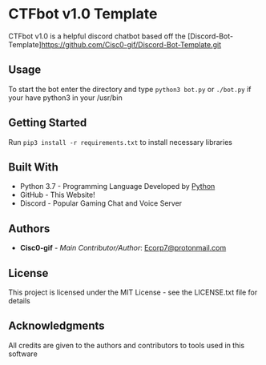 # CTFbot v1.0 Template

CTFbot v1.0 is a helpful discord chatbot based off the [Discord-Bot-Template]<https://github.com/Cisc0-gif/Discord-Bot-Template.git>

## Usage

To start the bot enter the directory and type ``` python3 bot.py ``` or ``` ./bot.py ``` if your have python3 in your /usr/bin

## Getting Started

Run ``` pip3 install -r requirements.txt ``` to install necessary libraries

## Built With

* Python 3.7 - Programming Language Developed by [Python](<https://python.org>)
* GitHub - This Website!
* Discord - Popular Gaming Chat and Voice Server

## Authors

* **Cisc0-gif** - *Main Contributor/Author*: Ecorp7@protonmail.com

## License

This project is licensed under the MIT License - see the LICENSE.txt file for details


## Acknowledgments

All credits are given to the authors and contributors to tools used in this software
